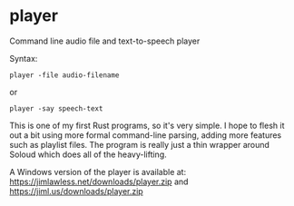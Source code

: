 # player
Command line audio file and text-to-speech player

Syntax:

    player -file audio-filename

or

    player -say speech-text

This is one of my first Rust programs, so it's very simple.  I hope to flesh it out a bit using more formal command-line parsing, adding more features such as playlist files.  The program is really just a thin wrapper around Soloud which does all of the heavy-lifting.

A Windows version of the player is available at: https://jimlawless.net/downloads/player.zip and https://jiml.us/downloads/player.zip
